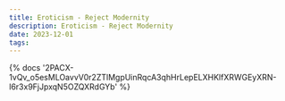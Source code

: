 ```yaml
---
title: Eroticism - Reject Modernity
description: Eroticism - Reject Modernity
date: 2023-12-01
tags:
---
```

<body style="margin:0">
{% docs '2PACX-1vQv_o5esMLOavvV0r2ZTlMgpUinRqcA3qhHrLepELXHKlfXRWGEyXRN-l6r3x9FjJpxqN5OZQXRdGYb' %}